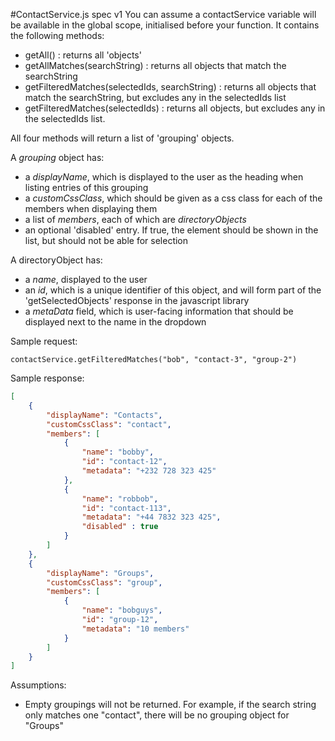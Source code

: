 #ContactService.js spec v1
You can assume a contactService variable will be available in the global scope, initialised before your function. It contains the following methods:
- getAll() : returns all 'objects'
- getAllMatches(searchString) : returns all objects that match the searchString
- getFilteredMatches(selectedIds, searchString) : returns all objects that match the searchString, but excludes any in the selectedIds list
- getFilteredMatches(selectedIds) : returns all objects, but excludes any in the selectedIds list.

All four methods will return a list of 'grouping' objects.

A *grouping* object has:
- a *displayName*, which is displayed to the user as the heading when listing entries of this grouping
- a *customCssClass*, which should be given as a css class for each of the members when displaying them
- a list of *members*, each of which are *directoryObjects*
- an optional 'disabled' entry. If true, the element should be shown in the list, but should not be able for selection

A directoryObject has:
- a *name*, displayed to the user
- an *id*, which is a unique identifier of this object, and will form part of the 'getSelectedObjects' response in the javascript library
- a *metaData* field, which is user-facing information that should be displayed next to the name in the dropdown

Sample request:
```
contactService.getFilteredMatches("bob", "contact-3", "group-2")
```

Sample response:
```JSON
[
    {
        "displayName": "Contacts",
        "customCssClass": "contact",
        "members": [
            {
                "name": "bobby",
                "id": "contact-12",
                "metadata": "+232 728 323 425"
            },
            {
                "name": "robbob",
                "id": "contact-113",
                "metadata": "+44 7832 323 425",
                "disabled" : true
            }
        ]
    },
    {
        "displayName": "Groups",
        "customCssClass": "group",
        "members": [
            {
                "name": "bobguys",
                "id": "group-12",
                "metadata": "10 members"
            }
        ]
    }
]
```

Assumptions:
- Empty groupings will not be returned. For example, if the search string only matches one "contact", there will be no grouping object for "Groups"
